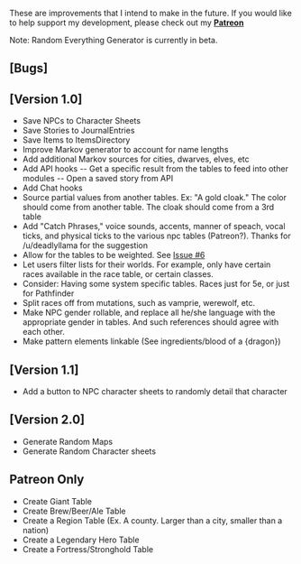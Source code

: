 These are improvements that I intend to make in the future. If you would like to help support my development, please check out my **[Patreon](https://www.patreon.com/darthcluck)**

Note: Random Everything Generator is currently in beta.

## [Bugs]

## [Version 1.0]
- Save NPCs to Character Sheets
- Save Stories to JournalEntries
- Save Items to ItemsDirectory
- Improve Markov generator to account for name lengths
- Add additional Markov sources for cities, dwarves, elves, etc
- Add API hooks
-- Get a specific result from the tables to feed into other modules
-- Open a saved story from API
- Add Chat hooks
- Source partial values from another tables. Ex: "A gold cloak." The color should come from another table. The cloak should come from a 3rd table
- Add "Catch Phrases," voice sounds, accents, manner of speach, vocal ticks, and physical ticks to the various npc tables (Patreon?). Thanks for /u/deadlyllama for the suggestion
- Allow for the tables to be weighted. See [Issue #6](https://github.com/adougherty/random-everything-generator/issues/6)
- Let users filter lists for their worlds. For example, only have certain races available in the race table, or certain classes.
- Consider: Having some system specific tables. Races just for 5e, or just for Pathfinder
- Split races off from mutations, such as vamprie, werewolf, etc.
- Make NPC gender rollable, and replace all he/she language with the appropriate gender in tables. And such references should agree with each other.
- Make pattern elements linkable (See ingredients/blood of a {dragon})


## [Version 1.1]
- Add a button to NPC character sheets to randomly detail that character

## [Version 2.0]
- Generate Random Maps
- Generate Random Character sheets

## Patreon Only
- Create Giant Table
- Create Brew/Beer/Ale Table
- Create a Region Table (Ex. A county. Larger than a city, smaller than a nation)
- Create a Legendary Hero Table
- Create a Fortress/Stronghold Table
